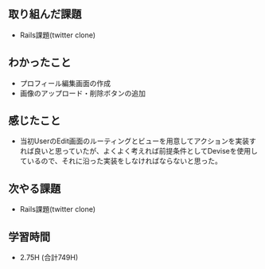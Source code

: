 ## 取り組んだ課題
- Rails課題(twitter clone)

## わかったこと
- プロフィール編集画面の作成
- 画像のアップロード・削除ボタンの追加
  
## 感じたこと  
- 当初UserのEdit画面のルーティングとビューを用意してアクションを実装すれば良いと思っていたが、よくよく考えれば前提条件としてDeviseを使用しているので、それに沿った実装をしなければならないと思った。

## 次やる課題  
- Rails課題(twitter clone)
  
## 学習時間  
- 2.75H (合計749H)
